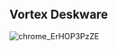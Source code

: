 Vortex Deskware
---
![chrome_ErHOP3PzZE](https://github.com/user-attachments/assets/c159c6e2-069c-4ce7-bea7-0eeea9257164)
